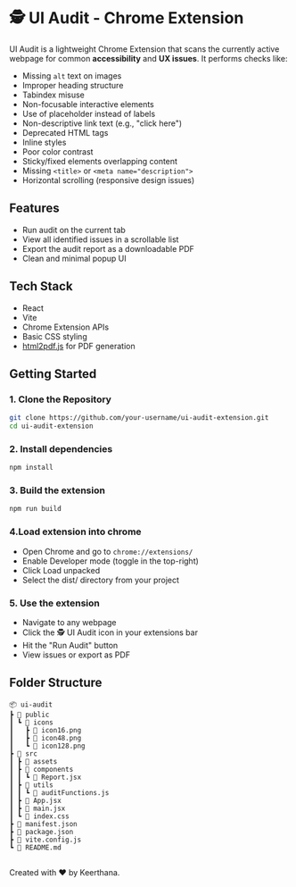 # 🕵️ UI Audit - Chrome Extension

UI Audit is a lightweight Chrome Extension that scans the currently active webpage for common **accessibility** and **UX issues**. It performs checks like:

- Missing `alt` text on images
- Improper heading structure
- Tabindex misuse
- Non-focusable interactive elements
- Use of placeholder instead of labels
- Non-descriptive link text (e.g., "click here")
- Deprecated HTML tags
- Inline styles
- Poor color contrast
- Sticky/fixed elements overlapping content
- Missing `<title>` or `<meta name="description">`
- Horizontal scrolling (responsive design issues)

## Features

- Run audit on the current tab
- View all identified issues in a scrollable list
- Export the audit report as a downloadable PDF
- Clean and minimal popup UI

## Tech Stack

- React
- Vite
- Chrome Extension APIs
- Basic CSS styling
- [html2pdf.js](https://github.com/eKoopmans/html2pdf) for PDF generation

## Getting Started

### 1. Clone the Repository

```bash
git clone https://github.com/your-username/ui-audit-extension.git
cd ui-audit-extension
```

### 2. Install dependencies

```bash
npm install
```
### 3. Build the extension

```bash
npm run build
```
### 4.Load extension into chrome

- Open Chrome and go to `chrome://extensions/`
- Enable Developer mode (toggle in the top-right)
- Click Load unpacked
- Select the dist/ directory from your project

### 5. Use the extension
- Navigate to any webpage
- Click the 🕵️ UI Audit icon in your extensions bar
- Hit the "Run Audit" button
- View issues or export as PDF

## Folder Structure

```plaintext
📦 ui-audit
┣ 📂 public
┃ ┗ 📂 icons
┃   ┣ 📄 icon16.png
┃   ┣ 📄 icon48.png
┃   ┗ 📄 icon128.png
┣ 📂 src
┃ ┣ 📂 assets
┃ ┣ 📂 components
┃ ┃ ┗ 📄 Report.jsx
┃ ┣ 📂 utils
┃ ┃ ┗ 📄 auditFunctions.js
┃ ┣ 📄 App.jsx
┃ ┣ 📄 main.jsx
┃ ┗ 📄 index.css
┣ 📄 manifest.json
┣ 📄 package.json
┣ 📄 vite.config.js
┗ 📄 README.md

```
##
Created with ❤️ by Keerthana.
